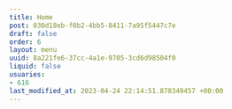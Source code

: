 ```yaml
---
title: Home
post: 030d18eb-f0b2-4bb5-8411-7a95f5447c7e
draft: false
order: 6
layout: menu
uuid: 8a221fe6-37cc-4a1e-9705-3cd6d98504f0
liquid: false
usuaries:
- 616
last_modified_at: 2023-04-24 22:14:51.878349457 +00:00
---
```


